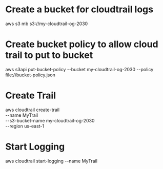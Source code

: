 # Create a bucket for cloudtrail logs

aws s3 mb s3://my-cloudtrail-og-2030

# Create bucket policy to allow cloud trail to put to bucket 

aws s3api put-bucket-policy --bucket my-cloudtrail-og-2030 --policy file://bucket-policy.json

# Create Trail 

aws cloudtrail create-trail \
--name MyTrail \
--s3-bucket-name my-cloudtrail-og-2030 \
--region us-east-1

# Start Logging 

aws cloudtrail start-logging --name MyTrail